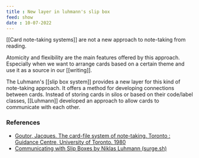```yaml
---
title : New layer in luhmann's slip box
feed: show
date : 10-07-2022
---
```


[[Card note-taking systems]] are not a new approach to note-taking from reading.

Atomicity and flexibility are the main features offered by this approach. Especially when we want to arrange cards based on a certain theme and use it as a source in our [[writing]].

The Luhmann's [[slip box system]] provides a new layer for this kind of note-taking approach. It offers a method for developing connections between cards. Instead of storing cards in silos or based on their code/label classes, [[Luhmann]] developed an approach to allow cards to communicate with each other.

### References
- [Goutor, Jacques. The card-file system of note-taking. Toronto : Guidance Centre, University of Toronto. 1980 ](https://archive.org/search.php?query=creator%3A%22Goutor%2C+Jacques%22)
- [Communicating with Slip Boxes by Niklas Luhmann (surge.sh)](https://luhmann.surge.sh/communicating-with-slip-boxes)